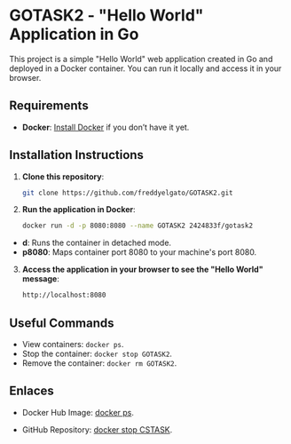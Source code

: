 # GOTASK2 - "Hello World" Application in Go

This project is a simple "Hello World" web application created in Go and deployed in a Docker container. You can run it locally and access it in your browser.

## Requirements
- **Docker**: [Install Docker](https://www.docker.com/get-started) if you don’t have it yet.

## Installation Instructions

1. **Clone this repository**:
   ```bash
   git clone https://github.com/freddyelgato/GOTASK2.git

2. **Run the application in Docker**:
   ```bash
   docker run -d -p 8080:8080 --name GOTASK2 2424833f/gotask2
 - **d**: Runs the container in detached mode.
 - **p8080**: Maps container port 8080 to your machine's port 8080.

3. **Access the application in your browser to see the "Hello World" message**:
   ```bash
   http://localhost:8080
   
## Useful Commands
- View containers: `docker ps`.
- Stop the container: `docker stop GOTASK2`.
- Remove the container: `docker rm GOTASK2`.

## Enlaces
- Docker Hub Image: [docker ps](https://hub.docker.com/repository/docker/2424833f/gotask2).
  
- GitHub Repository: [docker stop CSTASK](https://github.com/freddyelgato/GOTASK2).
